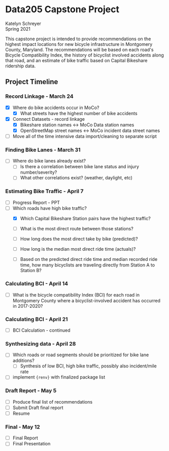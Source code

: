 # Data205 Capstone Project

Katelyn Schreyer   
Spring 2021

This capstone project is intended to provide recommendations on the highest impact locations for new bicycle infrastructure in Montgomery County, Maryland. The recommendations will be based on each road's Bicycle Compatibility Index, the history of bicyclist involved accidents along that road, and an estimate of bike traffic based on Capital Bikeshare ridership data.

## Project Timeline

### Record Linkage - March 24 

- [x] Where do bike accidents occur in MoCo?
    - [x] What streets have the highest number of bike accidents
- [x] Connect Datasets - record linkage
    - [x] Bikeshare station names <-> MoCo Data station names
    - [x] OpenStreetMap street names <-> MoCo incident data street names
- [ ] Move all of the time intensive data import/cleaning to separate script

### Finding Bike Lanes - March 31

- [ ] Where do bike lanes already exist?
    - [ ] Is there a correlation between bike lane status and injury number/severity?
    - [ ] What other correlations exist? (weather, daylight, etc)

### Estimating Bike Traffic - April 7 

- [ ] Progress Report - PPT
- [ ] Which roads have high bike traffic?
    - [x] Which Capital Bikeshare Station pairs have the highest traffic?
    - [ ] What is the most direct route between those stations? 
    - [ ] How long does the most direct take by bike (predicted)?
    - [ ] How long is the median most direct ride time (actuals)?
    - [ ] Based on the predicted direct ride time and median recorded ride time, how many bicyclists are traveling directly from Station A to Station B? 


### Calculating BCI - April 14

- [ ] What is the bicycle compatibility Index (BCI) for each road in Montgomery County where a bicyclist-involved accident has occurred in 2017-2020?

### Calculating BCI - April 21

- [ ] BCI Calculation - continued

### Synthesizing data - April 28

- [ ] Which roads or road segments should be prioritized for bike lane additions? 
    - [ ] Synthesis of low BCI, high bike traffic, possibly also incident/mile rate
- [ ] implement `{renv}` with finalized package list

### Draft Report - May 5

- [ ] Produce final list of recommendations
- [ ] Submit Draft final report
- [ ] Resume

### Final - May 12

- [ ] Final Report
- [ ] Final Presentation
